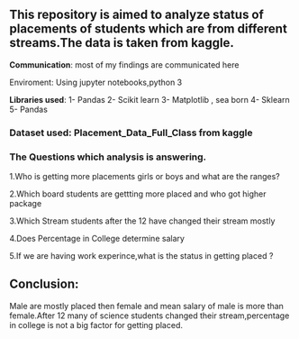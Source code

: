 ## This repository is aimed to analyze status of placements of students which are from different streams.The data is taken from kaggle.  




**Communication**: most of my findings are communicated here   

Enviroment: Using jupyter notebooks,python 3

**Libraries used**:
1- Pandas
2- Scikit learn
3- Matplotlib , sea born
4- Sklearn
5- Pandas



### Dataset used: Placement_Data_Full_Class  from kaggle




### The Questions which analysis is answering.

1.Who is getting more placements girls or boys and what are the ranges?

2.Which board students are gettting more placed and who got higher package

3.Which Stream students after the 12 have changed their stream mostly 

4.Does Percentage in College determine salary

5.If we are having work experince,what is the status in getting placed ?


## Conclusion:


Male are mostly placed then female and mean salary of male is more than female.After 12 many of science students changed their stream,percentage in college is not a big factor for getting placed.
